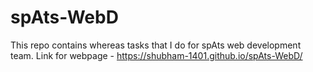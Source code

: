 # spAts-WebD
This repo contains whereas tasks that I do for spAts web development team.
Link for webpage -
https://shubham-1401.github.io/spAts-WebD/

